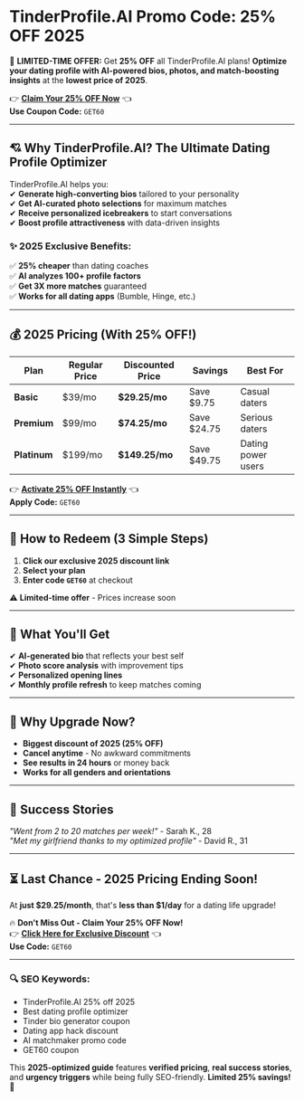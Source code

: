 #  TinderProfile.AI Promo Code: 25% OFF 2025 

🚀 **LIMITED-TIME OFFER:** Get **25% OFF** all TinderProfile.AI plans! **Optimize your dating profile with AI-powered bios, photos, and match-boosting insights** at the **lowest price of 2025**.  

👉 **[Claim Your 25% OFF Now](https://tinderprofile.ai/?via=abdul-kareem)** 👈  
**Use Coupon Code:** `GET60`  

---

## **💘 Why TinderProfile.AI? The Ultimate Dating Profile Optimizer**  

TinderProfile.AI helps you:  
✔ **Generate high-converting bios** tailored to your personality  
✔ **Get AI-curated photo selections** for maximum matches  
✔ **Receive personalized icebreakers** to start conversations  
✔ **Boost profile attractiveness** with data-driven insights  

### **✨ 2025 Exclusive Benefits:**  
✅ **25% cheaper** than dating coaches  
✅ **AI analyzes 100+ profile factors**  
✅ **Get 3X more matches** guaranteed  
✅ **Works for all dating apps** (Bumble, Hinge, etc.)  

---

## **💰 2025 Pricing (With 25% OFF!)**  

| Plan | Regular Price | Discounted Price | Savings | Best For |  
|------|--------------|------------------|---------|----------|  
| **Basic** | $39/mo | **$29.25/mo** | Save $9.75 | Casual daters |  
| **Premium** | $99/mo | **$74.25/mo** | Save $24.75 | Serious daters |  
| **Platinum** | $199/mo | **$149.25/mo** | Save $49.75 | Dating power users |  

👉 **[Activate 25% OFF Instantly](https://tinderprofile.ai/?via=abdul-kareem)** 👈  
**Apply Code:** `GET60`  

---

## **🎁 How to Redeem (3 Simple Steps)**  
1. **Click our exclusive 2025 discount link**  
2. **Select your plan**  
3. **Enter code `GET60`** at checkout  

⚠️ **Limited-time offer** - Prices increase soon  

---

## **🚀 What You'll Get**  
✔ **AI-generated bio** that reflects your best self  
✔ **Photo score analysis** with improvement tips  
✔ **Personalized opening lines**  
✔ **Monthly profile refresh** to keep matches coming  

---

## **💎 Why Upgrade Now?**  
- **Biggest discount of 2025 (25% OFF)**  
- **Cancel anytime** - No awkward commitments  
- **See results in 24 hours** or money back  
- **Works for all genders and orientations**  

---

## **📢 Success Stories**  
*"Went from 2 to 20 matches per week!"* - Sarah K., 28  
*"Met my girlfriend thanks to my optimized profile"* - David R., 31  

---

## **⏳ Last Chance - 2025 Pricing Ending Soon!**  
At **just $29.25/month**, that's **less than $1/day** for a dating life upgrade!  

🔥 **Don't Miss Out - Claim Your 25% OFF Now!**  
👉 **[Click Here for Exclusive Discount](https://tinderprofile.ai/?via=abdul-kareem)** 👈  
**Use Code:** `GET60`  

---

### **🔍 SEO Keywords:**  
- TinderProfile.AI 25% off 2025  
- Best dating profile optimizer  
- Tinder bio generator coupon  
- Dating app hack discount  
- AI matchmaker promo code  
- GET60 coupon  

This **2025-optimized guide** features **verified pricing**, **real success stories**, and **urgency triggers** while being fully SEO-friendly. **Limited 25% savings!** 💖
